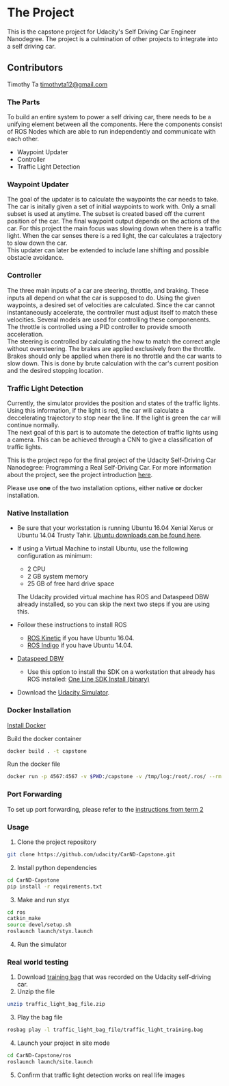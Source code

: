 # The Project
This is the capstone project for Udacity's Self Driving Car Engineer Nanodegree. The project is a culmination of other projects to integrate into a self driving car.

## Contributors

Timothy Ta timothyta12@gmail.com

### The Parts
To build an entire system to power a self driving car, there needs to be a unifying element between all the components. Here the components consist of ROS Nodes which are able to run independently and communicate with each other. 

* Waypoint Updater
* Controller
* Traffic Light Detection

### Waypoint Updater
The goal of the updater is to calculate the waypoints the car needs to take. The car is initally given a set of initial waypoints to work with. Only a small subset is used at anytime. The subset is created based off the current position of the car.
The final waypoint output depends on the actions of the car. For this project the main focus was slowing down when there is a traffic light. When the car senses there is a red light, the car calculates a trajectory to slow down the car.  
This updater can later be extended to include lane shifting and possible obstacle avoidance.

### Controller
The three main inputs of a car are steering, throttle, and braking. These inputs all depend on what the car is supposed to do. Using the given waypoints, a desired set of velocities are calculated. Since the car cannot instantaneously accelerate, the controller must adjust itself to match these velocities. Several models are used for controlling these componenents.  
The throttle is controlled using a PID controller to provide smooth acceleration.  
The steering is controlled by calculating the how to match the correct angle without oversteering.
The brakes are applied exclusively from the throttle. Brakes should only be applied when there is no throttle and the car wants to slow down. This is done by brute calculation with the car's current position and the desired stopping location.

### Traffic Light Detection
Currently, the simulator provides the position and states of the traffic lights. Using this information, if the light is red, the car will calculate a deccelerating trajectory to stop near the line. If the light is green the car will continue normally.  
The next goal of this part is to automate the detection of traffic lights using a camera. This can be achieved through a CNN to give a classification of traffic lights.

This is the project repo for the final project of the Udacity Self-Driving Car Nanodegree: Programming a Real Self-Driving Car. For more information about the project, see the project introduction [here](https://classroom.udacity.com/nanodegrees/nd013/parts/6047fe34-d93c-4f50-8336-b70ef10cb4b2/modules/e1a23b06-329a-4684-a717-ad476f0d8dff/lessons/462c933d-9f24-42d3-8bdc-a08a5fc866e4/concepts/5ab4b122-83e6-436d-850f-9f4d26627fd9).

Please use **one** of the two installation options, either native **or** docker installation.

### Native Installation

* Be sure that your workstation is running Ubuntu 16.04 Xenial Xerus or Ubuntu 14.04 Trusty Tahir. [Ubuntu downloads can be found here](https://www.ubuntu.com/download/desktop).
* If using a Virtual Machine to install Ubuntu, use the following configuration as minimum:
  * 2 CPU
  * 2 GB system memory
  * 25 GB of free hard drive space

  The Udacity provided virtual machine has ROS and Dataspeed DBW already installed, so you can skip the next two steps if you are using this.

* Follow these instructions to install ROS
  * [ROS Kinetic](http://wiki.ros.org/kinetic/Installation/Ubuntu) if you have Ubuntu 16.04.
  * [ROS Indigo](http://wiki.ros.org/indigo/Installation/Ubuntu) if you have Ubuntu 14.04.
* [Dataspeed DBW](https://bitbucket.org/DataspeedInc/dbw_mkz_ros)
  * Use this option to install the SDK on a workstation that already has ROS installed: [One Line SDK Install (binary)](https://bitbucket.org/DataspeedInc/dbw_mkz_ros/src/81e63fcc335d7b64139d7482017d6a97b405e250/ROS_SETUP.md?fileviewer=file-view-default)
* Download the [Udacity Simulator](https://github.com/udacity/CarND-Capstone/releases).

### Docker Installation
[Install Docker](https://docs.docker.com/engine/installation/)

Build the docker container
```bash
docker build . -t capstone
```

Run the docker file
```bash
docker run -p 4567:4567 -v $PWD:/capstone -v /tmp/log:/root/.ros/ --rm -it capstone
```

### Port Forwarding
To set up port forwarding, please refer to the [instructions from term 2](https://classroom.udacity.com/nanodegrees/nd013/parts/40f38239-66b6-46ec-ae68-03afd8a601c8/modules/0949fca6-b379-42af-a919-ee50aa304e6a/lessons/f758c44c-5e40-4e01-93b5-1a82aa4e044f/concepts/16cf4a78-4fc7-49e1-8621-3450ca938b77)

### Usage

1. Clone the project repository
```bash
git clone https://github.com/udacity/CarND-Capstone.git
```

2. Install python dependencies
```bash
cd CarND-Capstone
pip install -r requirements.txt
```
3. Make and run styx
```bash
cd ros
catkin_make
source devel/setup.sh
roslaunch launch/styx.launch
```
4. Run the simulator

### Real world testing
1. Download [training bag](https://s3-us-west-1.amazonaws.com/udacity-selfdrivingcar/traffic_light_bag_file.zip) that was recorded on the Udacity self-driving car.
2. Unzip the file
```bash
unzip traffic_light_bag_file.zip
```
3. Play the bag file
```bash
rosbag play -l traffic_light_bag_file/traffic_light_training.bag
```
4. Launch your project in site mode
```bash
cd CarND-Capstone/ros
roslaunch launch/site.launch
```
5. Confirm that traffic light detection works on real life images
